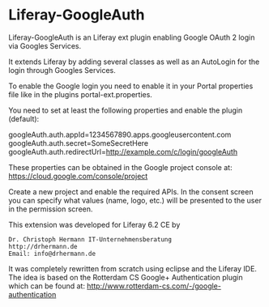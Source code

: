 Liferay-GoogleAuth
==================

Liferay-GoogleAuth is an Liferay ext plugin enabling Google OAuth 2 login via Googles Services.

It extends Liferay by adding several classes as well as an AutoLogin for the login through Googles Services.

To enable the Google login you need to enable it in your Portal properties file like in the plugins portal-ext.properties.

You need to set at least the following properties and enable the plugin (default):

googleAuth.auth.appId=1234567890.apps.googleusercontent.com  
googleAuth.auth.secret=SomeSecretHere  
googleAuth.auth.redirectUrl=http://example.com/c/login/googleAuth  


These properties can be obtained in the Google project console at:
https://cloud.google.com/console/project


Create a new project and enable the required APIs.
In the consent screen you can specify what values (name, logo, etc.) will be presented to the user in the permission screen.


This extension was developed for Liferay 6.2 CE by 

	Dr. Christoph Hermann IT-Unternehmensberatung
	http://drhermann.de
	Email: info@drhermann.de


It was completely rewritten from scratch using eclipse and the Liferay IDE.	
The idea is based on the Rotterdam CS Google+ Authentication plugin which can be found at:
	http://www.rotterdam-cs.com/-/google-authentication
	
